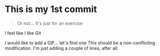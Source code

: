 # This is my 1st commit
> Or not... It's just for an exercise

I feel like I like Git

I would like to add a GIF... let's find one
This should be a non-conflicting modification.
I'm just adding a couple of lines, after all.
